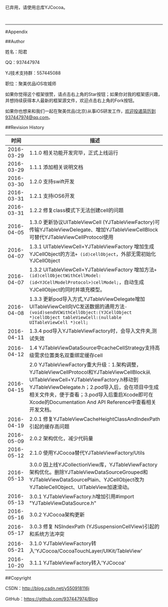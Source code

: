 已弃用，请使用总库YJCocoa。

&#160;

----------

#<a id="Appendix">Appendix

##Author

姓名：阳君

QQ：937447974

YJ技术支持群：557445088

职位：聚美优品iOS攻城师

如果你觉得这个框架很赞，请点击右上角的Star按钮；如果你对我的框架感兴趣，并想持续获得本人最新的框架源文件，欢迎点击右上角的Fork按钮。

如果你也想来和我们一起在聚美优品(北京)从事iOS研发工作，欢迎投递简历到937447974@qq.com。

##Revision History

| 时间 | 描述 |
| ---- | ---- |
| 2016-03-29 | 1.1.0 相关功能开发完毕，正式上线运行 |
| 2016-03-29 | 1.1.1 添加相关说明文档 |
| 2016-03-30 | 1.2.0 支持swift开发 |
| 2016-03-31 | 1.2.1 支持iOS6开发 |
| 2016-03-31 | 1.2.2 修复class模式下无法创建cell的问题 |
| 2016-04-05 | 1.3.0 更新协议UITableViewCell (YJTableViewFactory)可传输YJTableViewDelegate、增加YJTableViewCellBlock可替代YJTableViewCellProtocol使用 |
| 2016-04-07 | 1.3.1 UITableViewCell+YJTableViewFactory 增加生成YJCellObject的方法`+ (id)cellObject`，外部无需初始化YJCellObject |
| 2016-04-07 | 1.3.2 UITableViewCell+YJTableViewFactory 增加方法`+ (id)cellObjectWithCellModel:(id<YJCellModelProtocol>)cellModel;`，自动生成YJCellObject的同时并填充模型。|
| 2016-04-08 | 1.3.3 更新pod导入方式,YJTableViewDelegate增加UITableViewCell向VC发送数据的通用方法`- (void)sendVCWithCellObject:(YJCellObject *)cellObject tableViewCell:(nullable UITableViewCell *)cell;` |
| 2016-04-11 | 1.3.4 pod导入YJTableViewFactory时，会导入文件夹,测试失效 |
| 2016-04-12 | 1.4 YJTableViewDataSource中cacheCellStrategy支持高级需求位置类名双重绑定缓存cell |
| 2016-04-15 | 2.0 YJTableViewFactory重大升级：1.架构调整，YJTableViewCellProtocol和YJTableViewCellBlock从UITableViewCell+YJTableViewFactory.h移动到YJTableViewDelegate.h；2.pod导入后，会在项目中生成相关文件夹，便于查看；3.pod导入后重启Xcode即可在Xcode的Documentation And API Reference中查看相关开发文档。|
| 2016-04-19 | 2.0.1 修复YJTableViewCacheHeightClassAndIndexPath引起的缓存高问题 |
| 2016-05-09 | 2.0.2 架构优化，减少代码量 |
| 2016-05-12 | 2.1.0 使用YJCocoa替代YJTableViewFactory/Utils |
| 2016-05-13 | 3.0.0 因上线YJCollectionView库，YJTableViewFactory架构优化。删除YJTableViewDataSourceGrouped和YJTableViewDataSourcePlain、YJCellObject改为YJTableCellObject、UITableView加速滑动。 |
| 2016-05-13 | 3.0.1 YJTableViewFactory.h增加引用#import "YJTableViewDataSource.h" |
| 2016-05-16 | 3.0.2 YJCocoa架构更新 |
| 2016-05-17 | 3.0.3 修复 NSIndexPath (YJSuspensionCellView)引起的和系统方法冲突 |
| 2016-05-21 | 3.1.0 YJTableViewFactory转入'YJCocoa/CocoaTouchLayer/UIKit/TableView' |
| 2016-10-20 | 3.1.1 YJTableViewFactory转入'YJCocoa' |

##Copyright

CSDN：http://blog.csdn.net/y550918116j

GitHub：https://github.com/937447974/Blog
